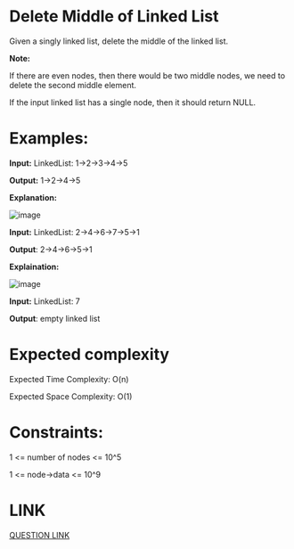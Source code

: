 # Delete Middle of Linked List

Given a singly linked list, delete the middle of the linked list.

**Note:**

If there are even nodes, then there would be two middle nodes, we need to delete the second middle element.

If the input linked list has a single node, then it should return NULL.
# Examples:

**Input:** LinkedList: 1->2->3->4->5

**Output:** 1->2->4->5

**Explanation:**

![image](https://github.com/user-attachments/assets/2de482ab-e08f-4b3f-8ed5-2003c5ae34cf)


**Input:** LinkedList: 2->4->6->7->5->1

**Output**: 2->4->6->5->1

**Explaination:**

![image](https://github.com/user-attachments/assets/f884479b-be57-417f-910d-ac481d1f3096)


**Input:** LinkedList: 7 

**Output**: empty linked list

# Expected complexity
Expected Time Complexity: O(n)

Expected Space Complexity: O(1)

# Constraints:
1 <= number of nodes <= 10^5

1 <= node->data <= 10^9

# LINK
[QUESTION LINK](https://www.geeksforgeeks.org/problems/delete-middle-of-linked-list/1?itm_source=geeksforgeeks&itm_medium=article&itm_campaign=practice_card)
